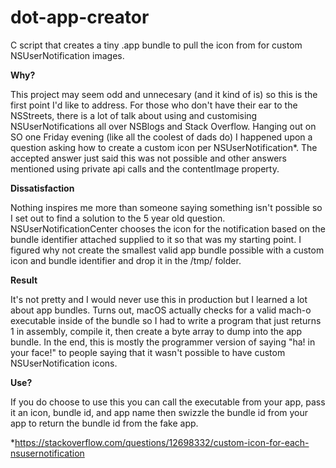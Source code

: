 # dot-app-creator
C script that creates a tiny .app bundle to pull the icon from for custom NSUserNotification images.

**Why?**

This project may seem odd and unnecesary (and it kind of is) so this is the first point I'd like to address. For those who don't have their ear to the NSStreets, there is a lot of talk about using and customising NSUserNotifications all over NSBlogs and Stack Overflow.  Hanging out on SO one Friday evening (like all the coolest of dads do) I happened upon a question asking how to create a custom icon per NSUserNotification*. The accepted answer just said this was not possible and other answers mentioned using private api calls and the contentImage property.

**Dissatisfaction**

Nothing inspires me more than someone saying something isn't possible so I set out to find a solution to the 5 year old question.  NSUserNotificationCenter chooses the icon for the notification based on the bundle identifier attached supplied to it so that was my starting point.  I figured why not create the smallest valid app bundle possible with a custom icon and bundle identifier and drop it in the /tmp/ folder. 

**Result**

It's not pretty and I would never use this in production but I learned a lot about app bundles. Turns out, macOS actually checks for a valid mach-o executable inside of the bundle so I had to write a program that just returns 1 in assembly, compile it, then create a byte array to dump into the app bundle. In the end, this is mostly the programmer version of saying "ha! in your face!" to people saying that it wasn't possible to have custom NSUserNotification icons.

**Use?**

If you do choose to use this you can call the executable from your app, pass it an icon, bundle id, and app name then swizzle the bundle id from your app to return the bundle id from the fake app. 


*https://stackoverflow.com/questions/12698332/custom-icon-for-each-nsusernotification
